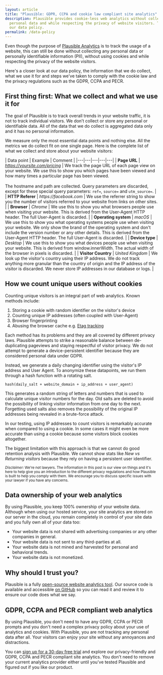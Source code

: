 ```yaml
---
layout: article
title: "Plausible: GDPR, CCPA and cookie law compliant site analytics"
description: Plausible provides cookie-less web analytics without collecting
  personal data and while respecting the privacy of website visitors. This is
  our data policy.
permalink: /data-policy
---
```

Even though the purpose of [Plausible Analytics](https://plausible.io) is to track the usage of a website, this can still be done without collecting any personal data or personally identifiable information (PII), without using cookies and while respecting the privacy of the website visitors.

Here's a closer look at our data policy, the information that we do collect, what we use it for and steps we've taken to comply with the cookie law and the privacy regulations such as the GDPR, CCPA and PECR.

## First thing first: What we collect and what we use it for

The goal of Plausible is to track overall trends in your website traffic, it is not to track individual visitors. We don’t collect or store any personal or identifiable data. All of the data that we do collect is aggregated data only and it has no personal information.

We measure only the most essential data points and nothing else. All the metrics we do collect fit on one single page. Here is the complete list of what we collect and store about your website visitors:

| Data point | Example | Comment |
|---|---|---|---|---|
| **Page URL** | _https://yoursite.com/pricing_ | We track the page URL of each page view on your website. We use this to show you which pages have been viewed and how many times a particular page has been viewed. <br /><br />The hostname and path are collected. Query parameters are discarded, except for these special query parameters: `ref=`, `source=` and `utm_source=`. |
| **HTTP Referer** | _https://facebook.com_ | We use the referrer string to show you the number of visitors referred to your website from links on other sites. |
| **Browser** | _Chrome_ | We use this to show you what browsers people use when visiting your website. This is derived from the User-Agent HTTP header. The full User-Agent is discarded. |
| **Operating system** | _macOS_ | We use this to show you what operating systems people use when visiting your website. We only show the brand of the operating system and don't include the version number or any other details. This is derived from the User-Agent HTTP header. The full User-Agent is discarded. |
| **Device type**  | _Desktop_ | We use this to show you what devices people use when visiting your website. This is derived from window.innerWidth. The actual width of the browser in pixels is discarded. |
| **Visitor Country**  | _United Kingdom_ | We look up the visitor's country using their IP address. We do not track anything more granular than the country of origin and the IP address of the visitor is discarded. We never store IP addresses in our database or logs. |

## How we count unique users without cookies

Counting unique visitors is an integral part of web analytics. Known methods include:
1. Storing a cookie with random identifier on the visitor's device
2. Counting unique IP addresses (often coupled with User-Agent)
3. Browser fingerprinting
4. Abusing the browser cache e.g. [Etag tracking](https://www.futurehosting.com/blog/etags-allow-tracking-without-cookies/)

Each method has its problems and they are all covered by different privacy laws. Plausible attempts to strike a reasonable balance between de-duplicating pageviews and staying respectful of visitor privacy. We do not attempt to generate a device-persistent identifier because they are considered personal data under GDPR.

Instead, we generate a daily changing identifier using the visitor's IP address and User Agent. To anonymize these datapoints, we run them through a hash function with a rotating salt.

```
hash(daily_salt + website_domain + ip_address + user_agent)
```

This generates a random string of letters and numbers that is used to calculate unique visitor numbers for the day. Old salts are deleted to avoid the possibility of linking visitor information from one day to the next. Forgetting used salts also removes the possibility of the original IP addresses being revealed in a brute-force attack.

In our testing, using IP addresses to count visitors is remarkably accurate when compared to using a cookie. In some cases it might even be more accurate than using a cookie because some visitors block cookies altogether.

The biggest limitation with this approach is that we cannot do good retention analysis with Plausible. We cannot show stats like _New vs Returning visitors_ because they rely on having a persistent user identifier.

<small>_Disclaimer:_ We're not lawyers. The information in this post is our view on things and it's here to help give you an introduction to the different privacy regulations and how Plausible is built to help you comply with them. We encourage you to discuss specific issues with your lawyer if you have any concerns.</small>

## Data ownership of your web analytics

By using Plausible, you keep 100% ownership of your website data. Although when using our hosted service, your site analytics are stored on our server in the cloud, you remain completely in control of your site data and you fully own all of your data too:

* Your website data is not shared with advertising companies or any other companies in general.
* Your website data is not sent to any third-parties at all.
* Your website data is not mined and harvested for personal and behavioral trends.
* Your website data is not monetized.

## Why should I trust you?

Plausible is a fully [open-source website analytics tool](https://plausible.io/open-source-website-analytics). Our source code is available and accessible [on GitHub](https://github.com/plausible/analytics/) so you can read it and review it to ensure our code does what we say.

## GDPR, CCPA and PECR compliant web analytics

By using Plausible, you don't need to have any GDPR, CCPA or PECR prompts and you don't need a complex privacy policy about your use of analytics and cookies. With Plausible, you are not tracking any personal data after all. Your visitors can enjoy your site without any annoyances and distractions.

You can [sign up for a 30-day free trial](https://plausible.io/register) and explore our privacy-friendly and GDPR, CCPA and PECR compliant site analytics. You don't need to remove your current analytics provider either until you've tested Plausible and figured out if you like our product.
